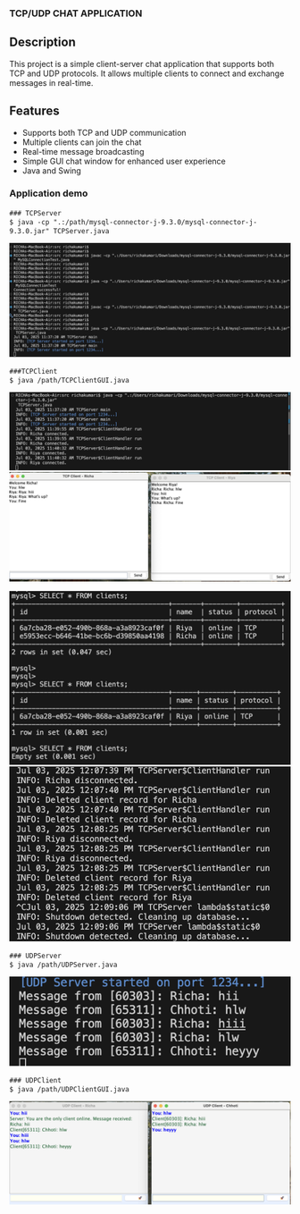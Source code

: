 ### TCP/UDP CHAT APPLICATION

## Description

This project is a simple client-server chat application that supports both TCP and UDP protocols. It allows multiple clients to connect and exchange messages in real-time.

## Features

- Supports both TCP and UDP communication
- Multiple clients can join the chat
- Real-time message broadcasting
- Simple GUI chat window for enhanced user experience
- Java and Swing 


### Application demo
    ### TCPServer
    $ java -cp ".:/path/mysql-connector-j-9.3.0/mysql-connector-j-9.3.0.jar" TCPServer.java 
![TCPServer](./image/TCPServer_Start.png)

    ###TCPClient
    $ java /path/TCPClientGUI.java
![TCPClient_connected](./image/TCPClient-Connected.png)
![TCPClient](./image/TCPClientGUI.png)

![database_details](./image/database_details.png)
![Disconnected_message](./image/Disconnected_message.png)


    ### UDPServer
    $ java /path/UDPServer.java
![UDPServer](./image/UDPServer_start.png)

    ### UDPClient
    $ java /path/UDPClientGUI.java
![UDPClient](./image/UDPClientGUI.png)

